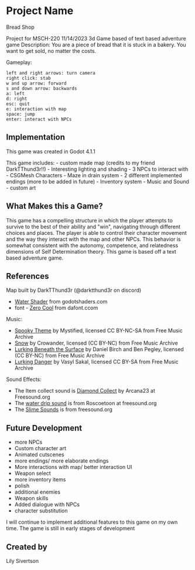 # Project Name
Bread Shop


Project for MSCH-220
11/14/2023 
3d Game based of text based adventure game
Description: You are a piece of bread that it is stuck in a bakery. You want to get sold, no matter the costs.

Gameplay: 
	
	left and right arrows: turn camera
	right click: stab
	w and up arrow: forward
	s and down arrow: backwards
	a: left
	d: right
	esc: quit
	e: interaction with map
	space: jump
	enter: interact with NPCs
	


## Implementation

This game was created in Godot 4.1.1


This game includes:
	- custom made map (credits to my friend DarkTThund3r!!)
	- Interesting lighting and shading
	- 3 NPCs to interact with
	- CSGMesh Characters
	- Maze in drain system
	- 2 different implemented endings (more to be added in future)
	- Inventory system
	- Music and Sound
	- custom art


## What Makes this a Game?

This game has a compelling structure in which the player attempts to survive to the best of their ability and "win", navigating through different choices and places. The player is able to control their character movement and the way they interact with the map and other NPCs. This behavior is somewhat consistent with the autonomy, competence, and relatedness dimensions of Self Determination theory.
This game is based off a text based adventure game.



## References


Map built by DarkTThund3r (@darktthund3r on discord)
	
 - [Water Shader](https://godotshaders.com/shader/wind-waker-water-no-textures-needed/) from godotshaders.com
 - font - [Zero Cool](https://www.dafont.com/zero-cool.font) from dafont.ccom


Music: 
	
 - [Spooky Theme](https://freemusicarchive.org/music/Mystified/Traveller_Soundtrack_Selections/03_mystified_-_spooky_theme/) by Mystified, licensed CC BY-NC-SA from Free Music Archive
 - [Snow](https://freemusicarchive.org/music/crowander/electronic-fragments/snow/) by Crowander, licensed (CC BY-NC) from Free Music Archive
 - [Lurking Beneath the Surface](https://freemusicarchive.org/music/Daniel_Birch__Ben_Pegley/2017121491356488/Lurking_Beneath_the_Surface/) by Daniel Birch and Ben Pegley, licensed (CC BY-NC) from Free Music Archive
 - [Lurking Danger](https://freemusicarchive.org/music/vasyl-sakal/horror-music-box-1/lurking-danger/) by Vasyl Sakal, licensed CC BY-SA from Free Music Archive

Sound Effects: 
	
 - The Item collect sound is [Diamond Collect](https://freesound.org/people/Arcana23/sounds/685660/) by Arcana23 at Freesound.org
 - The [water drip sound](https://freesound.org/people/roscoetoon/sounds/27151/) is from Roscoetoon at freesound.org
 - The [Slime Sounds](https://freesound.org/people/filippys/sounds/656906/) is from freesound.org
 
## Future Development
- more NPCs
- Custom character art
- Animated cutscenes
- more endings/ more elaborate endings
- More interactions with map/ better interaction UI
- Weapon select
- more inventory items
- polish
- additional enemies
- Weapon skills
- Added dialogue with NPCs
- character substitution


I will continue to implement additional features to this game on my own time. The game is still in early stages of development



## Created by
Lily Sivertson
